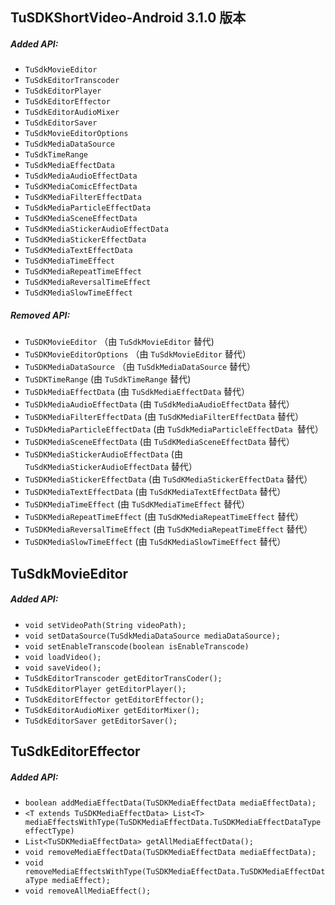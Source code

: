 ## TuSDKShortVideo-Android 3.1.0 版本

##### Added API:

* `TuSdkMovieEditor`
* `TuSdkEditorTranscoder`
* `TuSdkEditorPlayer`
* `TuSdkEditorEffector`
* `TuSdkEditorAudioMixer`
* `TuSdkEditorSaver`
* `TuSdkMovieEditorOptions`
* `TuSdkMediaDataSource`
* `TuSdkTimeRange`
* `TuSdkMediaEffectData`
* `TuSdkMediaAudioEffectData`
* `TuSdKMediaComicEffectData`
* `TuSdKMediaFilterEffectData`
* `TuSdkMediaParticleEffectData`
* `TuSdKMediaSceneEffectData`
* `TuSdKMediaStickerAudioEffectData`
* `TuSdKMediaStickerEffectData`
* `TuSdKMediaTextEffectData`
* `TuSdKMediaTimeEffect`
* `TuSdKMediaRepeatTimeEffect`
* `TuSdKMediaReversalTimeEffect`
* `TuSdKMediaSlowTimeEffect`

##### Removed API:

* `TuSDKMovieEditor` （由 `TuSdkMovieEditor` 替代)
* `TuSDKMovieEditorOptions` （由 `TuSdkMovieEditor` 替代）
* `TuSDKMediaDataSource` （由 `TuSdkMediaDataSource` 替代）
* `TuSDKTimeRange` (由 `TuSdkTimeRange` 替代)
* `TuSDkMediaEffectData` (由 `TuSdkMediaEffectData` 替代）
* `TuSDkMediaAudioEffectData` (由 `TuSdkMediaAudioEffectData` 替代）
* `TuSDKMediaFilterEffectData` (由 `TuSdKMediaFilterEffectData` 替代）
* `TuSDkMediaParticleEffectData` (由 `TuSdkMediaParticleEffectData `替代）
* `TuSDKMediaSceneEffectData` (由 `TuSdKMediaSceneEffectData` 替代）
* `TuSDKMediaStickerAudioEffectData` (由 `TuSdKMediaStickerAudioEffectData` 替代）
* `TuSDKMediaStickerEffectData`  (由 `TuSdKMediaStickerEffectData` 替代）
* `TuSDKMediaTextEffectData` (由 `TuSdKMediaTextEffectData` 替代）
* `TuSDKMediaTimeEffect` (由 `TuSdKMediaTimeEffect` 替代）
* `TuSDKMediaRepeatTimeEffect` (由 `TuSdKMediaRepeatTimeEffect` 替代）
* `TuSDKMediaReversalTimeEffect` (由 `TuSdKMediaRepeatTimeEffect` 替代）
* `TuSDKMediaSlowTimeEffect` (由 `TuSdKMediaSlowTimeEffect` 替代）

## TuSdkMovieEditor

##### Added API:
* `void setVideoPath(String videoPath);`
* `void setDataSource(TuSdkMediaDataSource mediaDataSource);`
* `void setEnableTranscode(boolean isEnableTranscode)`
* `void loadVideo();`
* `void saveVideo();`
* `TuSdkEditorTranscoder getEditorTransCoder();`
* `TuSdkEditorPlayer getEditorPlayer();`
* `TuSdkEditorEffector getEditorEffector();`
* `TuSdkEditorAudioMixer getEditorMixer();`
* `TuSdkEditorSaver getEditorSaver();`


## TuSdkEditorEffector

##### Added API:
* `boolean addMediaEffectData(TuSDKMediaEffectData mediaEffectData);`
* `<T extends TuSDKMediaEffectData> List<T> mediaEffectsWithType(TuSDKMediaEffectData.TuSDKMediaEffectDataType effectType)`
* `List<TuSDKMediaEffectData> getAllMediaEffectData();`
* `void removeMediaEffectData(TuSDKMediaEffectData mediaEffectData);`
* `void removeMediaEffectsWithType(TuSDKMediaEffectData.TuSDKMediaEffectDataType mediaEffect);`
* `void removeAllMediaEffect();`


